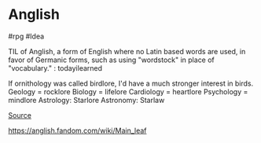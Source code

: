 # Anglish

#rpg #Idea 

TIL of Anglish, a form of English where no Latin based words are used, in favor of Germanic forms, such as using "wordstock" in place of "vocabulary." : todayilearned

If ornithology was called birdlore, I'd have a much stronger interest in birds. 
Geology = rocklore
Biology = lifelore
Cardiology = heartlore
Psychology = mindlore
Astrology: Starlore
Astronomy: Starlaw

[Source](https://www.reddit.com/r/todayilearned/comments/4jmkem/til_of_anglish_a_form_of_english_where_no_latin/)

https://anglish.fandom.com/wiki/Main_leaf